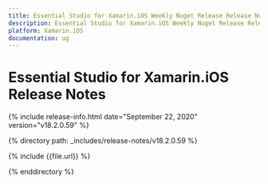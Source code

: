 ```yaml
---
title: Essential Studio for Xamarin.iOS Weekly Nuget Release Release Notes  
description: Essential Studio for Xamarin.iOS Weekly Nuget Release Release Notes  
platform: Xamarin.iOS
documentation: ug
---
```


# Essential Studio for Xamarin.iOS  Release Notes  

{% include release-info.html date="September 22, 2020"  version="v18.2.0.59" %} 


{% directory path: _includes/release-notes/v18.2.0.59 %}

{% include {{file.url}} %}

{% enddirectory %}